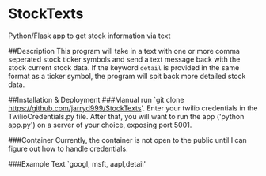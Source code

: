 # StockTexts
Python/Flask app to get stock information via text

##Description
This program will take in a text with one or more comma seperated stock ticker symbols and send a text message back with the stock current stock data.  If the keyword `detail` is provided in the same format as a ticker symbol, the program will spit back more detailed stock data.

##Installation & Deployment
###Manual
run `git clone https://github.com/jarryd999/StockTexts'.  Enter your twilio credentials in the TwilioCredentials.py file.  After that, you will want to run the app ('python app.py') on a server of your choice, exposing port 5001.

###Container
Currently, the container is not open to the public until I can figure out how to handle credentials.

###Example Text
`googl, msft, aapl,detail'
